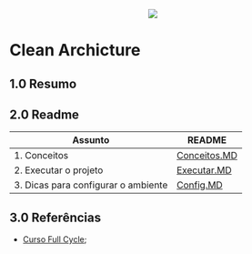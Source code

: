 <p align="center">
<img src="https://img.shields.io/badge/status-Em Desenvolvimento-green"/>
</p>   

# Clean Archicture

## 1.0 Resumo


## 2.0 Readme

|  Assunto                                  | README                                              |
| ------------------------------------------| ----------------------------------------------------|
| 1. Conceitos                              | [Conceitos.MD](/readme/CONCEITOS.MD)                |
| 2. Executar o projeto                     | [Executar.MD](/readme/EXECUTAR.MD)                  |
| 3. Dicas para configurar o ambiente       | [Config.MD](/readme/CONFIG.MD)                      |


## 3.0 Referências

- [Curso Full Cycle](https://fullcycle.com.br/);